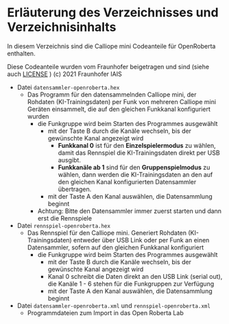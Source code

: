 # Erläuterung des Verzeichnisses und Verzeichnisinhalts

In diesem Verzeichnis sind die Calliope mini Codeanteile für OpenRoberta enthalten.

Diese Codeanteile wurden vom Fraunhofer beigetragen und sind (siehe auch [LICENSE](../../LICENSE) ) (c) 2021 Fraunhofer IAIS

* Datei `datensammler-openroberta.hex`
  * Das Programm für den datensammelnden Calliope mini, der Rohdaten (KI-Trainingsdaten) per Funk von mehreren Calliope mini Geräten einsammelt, die auf den gleichen Funkkanal konfiguriert wurden
    * die Funkgruppe wird beim Starten des Programmes ausgewählt
      * mit der Taste B durch die Kanäle wechseln, bis der gewünschte Kanal angezeigt wird
        * __Funkkanal 0__ ist für den __Einzelspielermodus__ zu wählen, damit das Rennspiel die KI-Trainingsdaten direkt per USB ausgibt.
        * __Funkkanäle ab 1__ sind für den __Gruppenspielmodus__ zu wählen, dann werden die KI-Trainingsdaten an den auf den gleichen Kanal konfigurierten Datensammler übertragen.
      * mit der Taste A den Kanal auswählen, die Datensammlung beginnt
    * Achtung: Bitte den Datensammler immer zuerst starten und dann erst die Rennspiele
* Datei `rennspiel-openroberta.hex`
  * Das Rennspiel für den Calliope mini. Generiert Rohdaten (KI-Trainingsdaten) entweder über USB Link oder per Funk an einen Datensammler, sofern auf den gleichen Funkkanal konfiguriert
    * die Funkgruppe wird beim Starten des Programmes ausgewählt
      * mit der Taste B durch die Kanäle wechseln, bis der gewünschte Kanal angezeigt wird
      * Kanal 0 schreibt die Daten direkt an den USB Link (serial out), die Kanäle 1 - 6 stehen für die Funkgruppen zur Verfügung
      * mit der Taste A den Kanal auswählen, die Datensammlung beginnt
* Datei `datensammler-openroberta.xml` und `rennspiel-openroberta.xml`
  * Programmdateien zum Import in das Open Roberta Lab
